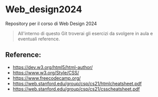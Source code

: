 # Web_design2024
Repository per il corso di Web Design 2024
> All'interno di questo Git troverai gli esercizi da svolgere in aula e eventuali reference.

## Reference:
- https://dev.w3.org/html5/html-author/
- https://www.w3.org/Style/CSS/
- https://www.freecodecamp.org/
- https://web.stanford.edu/group/csp/cs21/htmlcheatsheet.pdf
- https://web.stanford.edu/group/csp/cs21/csscheatsheet.pdf
